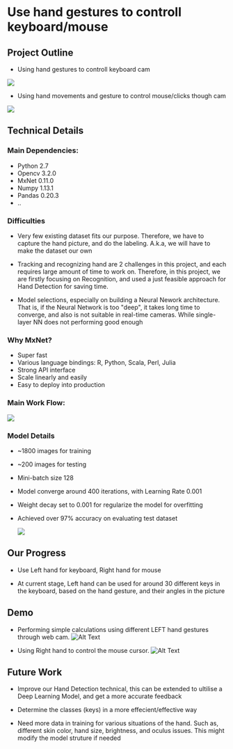 # Use hand gestures to controll keyboard/mouse


## Project Outline

- Using hand gestures to controll keyboard cam

![](http://4.bp.blogspot.com/-cnzK8dupTCs/UXP7ApP-ppI/AAAAAAAADtA/9rYB_qv04wI/s1600/control+your+PC+through+Webcam+ztuts.com.png)

- Using hand movements and gesture to control mouse/clicks though cam

![](https://thetechhacker.com/wp-content/uploads/2013/08/Control-Your-Home-With-Gesture-And-Voice-Using-Flowton.jpg)



## Technical Details

### Main Dependencies:
 - Python 2.7
 - Opencv 3.2.0
 - MxNet 0.11.0
 - Numpy 1.13.1
 - Pandas 0.20.3
 -  ..

### Difficulties
 - Very few existing dataset fits our purpose. Therefore, we have to capture the hand picture, and do the labeling. A.k.a, we will have to make the dataset our own

 - Tracking and recognizing hand are 2 challenges in this project, and each requires large amount of time to work on. Therefore, in this project, we are firstly focusing on Recognition, and used a just feasible approach for Hand Detection for saving time. 

 - Model selections, especially on building a Neural Nework architecture. That is, if the Neural Network is too "deep", it takes long time to converge, and also is not suitable in real-time cameras. While single-layer NN does not performing good enough
 
### Why MxNet?
- Super fast
- Various language bindings: R, Python, Scala, Perl, Julia
- Strong API interface
- Scale linearly and easily
- Easy to deploy into production



### Main Work Flow:

![](https://github.com/whatifif/handgesture/blob/master/draft-j/resources/workflow.png)

### Model Details

 - ~1800 images for training
 - ~200 images for testing
 - Mini-batch size 128
 - Model converge around 400 iterations, with Learning Rate 0.001
 - Weight decay set to 0.001 for regularize the model for overfitting
 - Achieved over 97% accuracy on evaluating test dataset

    ![](https://github.com/whatifif/handgesture/blob/master/draft-j/resources/learning_curve.png)


## Our Progress

- Use Left hand for keyboard, Right hand for mouse

- At current stage, Left hand can be used for around 30 different keys in the keyboard, based on the hand gesture, and their angles in the picture




## Demo
- Performing simple calculations using different LEFT hand gestures through web cam.
![Alt Text](https://github.com/whatifif/handgesture/blob/master/draft-j/resources/demo.gif)

- Using Right hand to control the mouse cursor.
![Alt Text](https://github.com/whatifif/handgesture/blob/master/draft-j/resources/out-mouse.gif)

## Future Work
- Improve our Hand Detection technical, this can be extended to ultilise a Deep Learning Model, and get a more accurate feedback

- Determine the classes (keys) in a more effecient/effective way

- Need more data in training for various situations of the hand. Such as, different skin color, hand size, brightness, and oculus issues. This might modify the model struture if needed














